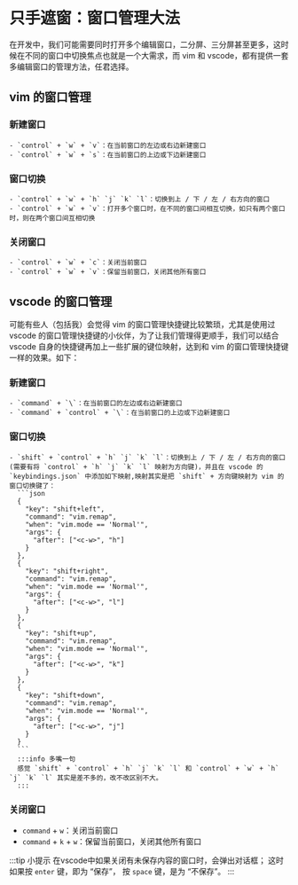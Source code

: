 # 只手遮窗：窗口管理大法

  在开发中，我们可能需要同时打开多个编辑窗口，二分屏、三分屏甚至更多，这时候在不同的窗口中切换焦点也就是一个大需求，而 vim 和 vscode，都有提供一套多编辑窗口的管理方法，任君选择。
  
## vim 的窗口管理

  ### 新建窗口
    - `control` + `w` + `v`：在当前窗口的左边或右边新建窗口
    - `control` + `w` + `s`：在当前窗口的上边或下边新建窗口
    
  ### 窗口切换
    - `control` + `w` + `h` `j` `k` `l`：切换到上 / 下 / 左 / 右方向的窗口
    - `control` + `w` + `v`：打开多个窗口时，在不同的窗口间相互切换，如只有两个窗口时，则在两个窗口间互相切换

  ### 关闭窗口
    - `control` + `w` + `c`：关闭当前窗口
    - `control` + `w` + `v`：保留当前窗口，关闭其他所有窗口

## vscode 的窗口管理
  可能有些人（包括我）会觉得 vim 的窗口管理快捷键比较繁琐，尤其是使用过 vscode 的窗口管理快捷键的小伙伴，为了让我们管理得更顺手，我们可以结合 vscode 自身的快捷键再加上一些扩展的键位映射，达到和 vim 的窗口管理快捷键一样的效果。如下：

  ### 新建窗口
    - `command` + `\`：在当前窗口的左边或右边新建窗口
    - `command` + `control` + `\`：在当前窗口的上边或下边新建窗口

  ### 窗口切换
    - `shift` + `control` + `h` `j` `k` `l`：切换到上 / 下 / 左 / 右方向的窗口 (需要有将 `control` + `h` `j` `k` `l` 映射为方向键)，并且在 vscode 的 `keybindings.json` 中添加如下映射,映射其实是把 `shift` + 方向键映射为 vim 的窗口切换键了：
      ```json
      {
        "key": "shift+left",
        "command": "vim.remap",
        "when": "vim.mode == 'Normal'",
        "args": {
          "after": ["<c-w>", "h"]
        }
      },
      {
        "key": "shift+right",
        "command": "vim.remap",
        "when": "vim.mode == 'Normal'",
        "args": {
          "after": ["<c-w>", "l"]
        }
      },
      {
        "key": "shift+up",
        "command": "vim.remap",
        "when": "vim.mode == 'Normal'",
        "args": {
          "after": ["<c-w>", "k"]
        }
      },
      {
        "key": "shift+down",
        "command": "vim.remap",
        "when": "vim.mode == 'Normal'",
        "args": {
          "after": ["<c-w>", "j"]
        }
      }
      ```
      :::info 多嘴一句
      感觉 `shift` + `control` + `h` `j` `k` `l` 和 `control` + `w` + `h` `j` `k` `l` 其实是差不多的，改不改区别不大。
      :::


  ### 关闭窗口
  - `command` + `w`：关闭当前窗口
  - `command` + `k` + `w`：保留当前窗口，关闭其他所有窗口 

:::tip 小提示
  在vscode中如果关闭有未保存内容的窗口时，会弹出对话框；
  这时如果按 `enter` 键，即为 “保存”， 
  按 `space` 键，是为 “不保存”。
:::